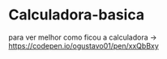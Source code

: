 # Calculadora-basica

para ver melhor como ficou a calculadora -> https://codepen.io/ogustavo01/pen/xxQbBxy
